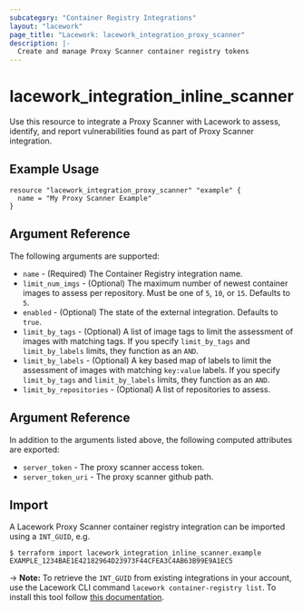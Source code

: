 ```yaml
---
subcategory: "Container Registry Integrations"
layout: "lacework"
page_title: "Lacework: lacework_integration_proxy_scanner"
description: |-
  Create and manage Proxy Scanner container registry tokens
---
```


# lacework\_integration\_inline\_scanner

Use this resource to integrate a Proxy Scanner with Lacework to assess, identify,
and report vulnerabilities found as part of Proxy Scanner integration.

## Example Usage

```hcl
resource "lacework_integration_proxy_scanner" "example" {
  name = "My Proxy Scanner Example"
}
```

## Argument Reference

The following arguments are supported:

* `name` - (Required) The Container Registry integration name.
* `limit_num_imgs` - (Optional) The maximum number of newest container images to assess per repository. Must be one of `5`, `10`, or `15`. Defaults to `5`.
* `enabled` - (Optional) The state of the external integration. Defaults to `true`.
* `limit_by_tags` - (Optional) A list of image tags to limit the assessment of images with matching tags. If you specify `limit_by_tags` and `limit_by_labels` limits, they function as an `AND`.
* `limit_by_labels` - (Optional) A key based map of labels to limit the assessment of images with matching `key:value` labels. If you specify `limit_by_tags` and `limit_by_labels` limits, they function as an `AND`.
* `limit_by_repositories` - (Optional) A list of repositories to assess.

## Argument Reference

In addition to the arguments listed above, the following computed attributes are exported:

* `server_token` - The proxy scanner access token.
* `server_token_uri` - The proxy scanner github path.

## Import

A Lacework Proxy Scanner container registry integration can be imported using a `INT_GUID`, e.g.

```
$ terraform import lacework_integration_inline_scanner.example EXAMPLE_1234BAE1E42182964D23973F44CFEA3C4AB63B99E9A1EC5
```
-> **Note:** To retrieve the `INT_GUID` from existing integrations in your account, use the
	Lacework CLI command `lacework container-registry list`. To install this tool follow
	[this documentation](https://docs.lacework.com/cli/).
